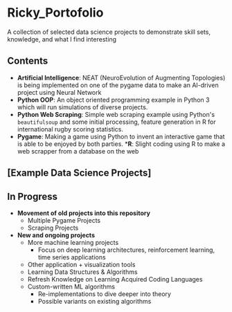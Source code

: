 # Ricky_Portofolio
A collection of selected data science projects to demonstrate skill sets, knowledge, and what I find interesting

## Contents
* __Artificial Intelligence__: NEAT (NeuroEvolution of Augmenting Topologies) is being implemented on one of the pygame data to make an AI-driven project using Neural Network
* __Python OOP__: An object oriented programming example in Python 3 which will run simulations of diverse projects.
* __Python Web Scraping__: Simple web scraping example using Python's `beautifulsoup` and some initial processing, feature generation in R for international rugby scoring statistics.
* __Pygame__: Making a game using Python to invent an interactive game that is able to be enjoyed by both parties.
*__R__: Slight coding using R to make a web scrapper from a database on the web


## [Example Data Science Projects]
## In Progress
* __Movement of old projects into this repository__
  * Multiple Pygame Projects
  * Scraping Projects
* __New and ongoing projects__
  * More machine learning projects
    * Focus on deep learning architectures, reinforcement learning, time series applications
  * Other application + visualization tools
  * Learning Data Structures & Algorithms
  * Refresh Knowledge on Learning Acquired Coding Languages
  * Custom-written ML algorithms
    * Re-implementations to dive deeper into theory
    * Possible variants on existing algorithms
  
